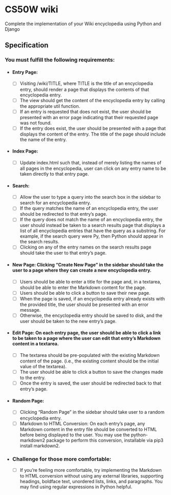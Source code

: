 # CS50W wiki

Complete the implementation of your Wiki encyclopedia using Python and Django

## Specification
### You must fulfill the following requirements:

* #### Entry Page: 
  - [ ] Visiting /wiki/TITLE, where TITLE is the title of an encyclopedia entry, should render a page that displays the contents of that encyclopedia entry.
  - [ ] The view should get the content of the encyclopedia entry by calling the appropriate util function.
  - [ ] If an entry is requested that does not exist, the user should be presented with an error page indicating that their requested page was not found.
  - [ ] If the entry does exist, the user should be presented with a page that displays the content of the entry. The title of the page should include the name of the entry.
* #### Index Page: 
  - [ ] Update index.html such that, instead of merely listing the names of all pages in the encyclopedia, user can click on any entry name to be taken directly to that entry page.
* #### Search: 
  - [ ] Allow the user to type a query into the search box in the sidebar to search for an encyclopedia entry.
  - [ ] If the query matches the name of an encyclopedia entry, the user should be redirected to that entry’s page.
  - [ ] If the query does not match the name of an encyclopedia entry, the user should instead be taken to a search results page that displays a list of all encyclopedia entries that have the query as a substring. For example, if the search query were Py, then Python should appear in the search results.
  - [ ] Clicking on any of the entry names on the search results page should take the user to that entry’s page.
* #### New Page: Clicking “Create New Page” in the sidebar should take the user to a page where they can create a new encyclopedia entry.
  - [ ] Users should be able to enter a title for the page and, in a textarea, should be able to enter the Markdown content for the page.
  - [ ] Users should be able to click a button to save their new page.
  - [ ] When the page is saved, if an encyclopedia entry already exists with the provided title, the user should be presented with an error message.
  - [ ] Otherwise, the encyclopedia entry should be saved to disk, and the user should be taken to the new entry’s page.
* #### Edit Page: On each entry page, the user should be able to click a link to be taken to a page where the user can edit that entry’s Markdown content in a textarea.
  - [ ] The textarea should be pre-populated with the existing Markdown content of the page. (i.e., the existing content should be the initial value of the textarea).
  - [ ] The user should be able to click a button to save the changes made to the entry.
  - [ ] Once the entry is saved, the user should be redirected back to that entry’s page.
* #### Random Page: 
  - [ ] Clicking “Random Page” in the sidebar should take user to a random encyclopedia entry.
  - [ ] Markdown to HTML Conversion: On each entry’s page, any Markdown content in the entry file should be converted to HTML before being displayed to the user. You may use the python-markdown2 package to perform this conversion, installable via pip3 install markdown2.
* ### Challenge for those more comfortable: 
  - [ ] If you’re feeling more comfortable, try implementing the Markdown to HTML conversion without using any external libraries, supporting headings, boldface text, unordered lists, links, and paragraphs. You may find using regular expressions in Python helpful.
